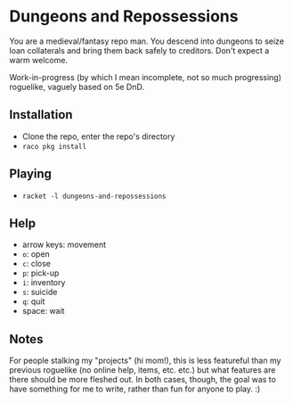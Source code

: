 # Dungeons and Repossessions

You are a medieval/fantasy repo man. You descend into dungeons to seize
loan collaterals and bring them back safely to creditors. Don't expect a
warm welcome.

Work-in-progress (by which I mean incomplete, not so much progressing)
roguelike, vaguely based on 5e DnD.

## Installation
* Clone the repo, enter the repo's directory
* `raco pkg install`

## Playing
* `racket -l dungeons-and-repossessions`

## Help
* arrow keys: movement
* `o`: open
* `c`: close
* `p`: pick-up
* `i`: inventory
* `s`: suicide
* `q`: quit
* space: wait

## Notes

For people stalking my "projects" (hi mom!), this is less featureful
than my previous roguelike (no online help, items, etc. etc.) but what
features are there should be more fleshed out. In both cases, though,
the goal was to have something for me to write, rather than fun for
anyone to play. :)
